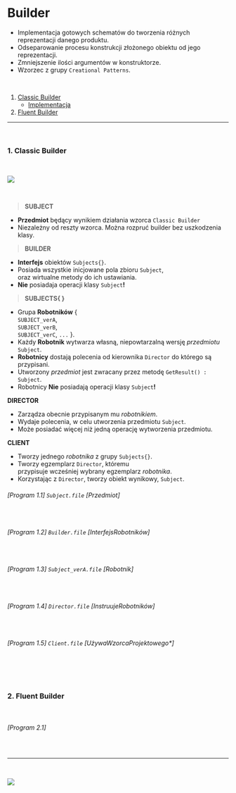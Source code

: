 # Builder

- Implementacja gotowych schematów do tworzenia różnych reprezentacji danego produktu.
- Odseparowanie procesu konstrukcji złożonego obiektu od jego reprezentacji. 
- Zmniejszenie ilości argumentów w konstruktorze.
- Wzorzec z grupy `Creational Patterns`.

<br/>

1. [Classic Builder](#1-Classic-Builder) 
    - [Implementacja](#program-11--subjectfile) 
1. [Fluent Builder](#2-Fluent-Builder)

------------
<br/>

### 1. Classic Builder

<br/>

![](https://github.com/Ptysiek/resources/blob/master/WzorceProjektowe/ClassicBuilderHD.png)

<br/>

> **SUBJECT**
- **Przedmiot** będący wynikiem działania wzorca `Classic Builder` 
- Niezależny od reszty wzorca. Można rozpruć builder bez uszkodzenia klasy.

> **BUILDER**
- **Interfejs** obiektów `Subjects{}`.
- Posiada wszystkie inicjowane pola zbioru `Subject`, \
oraz wirtualne metody do ich ustawiania. 
- **Nie** posiadaja operacji klasy `Subject`**!**

> **SUBJECTS{ }**
- Grupa **Robotników** { \
`SUBJECT_verA`, \
`SUBJECT_verB`, \
`SUBJECT_verC`, `...` }.
- Każdy **Robotnik** wytwarza własną, niepowtarzalną wersję *przedmiotu* `Subject`. 
- **Robotnicy** dostają polecenia od kierownika `Director` do którego są przypisani.
- Utworzony *przedmiot* jest zwracany przez metodę `GetResult() : Subject`.
- Robotnicy **Nie** posiadają operacji klasy `Subject`**!**

**DIRECTOR**  
- Zarządza obecnie przypisanym mu *robotnikiem*.
- Wydaje polecenia, w celu utworzenia przedmiotu `Subject`.
- Może posiadać więcej niż jedną operację wytworzenia przedmiotu.

**CLIENT**
- Tworzy jednego *robotnika* z grupy `Subjects{}`.
- Tworzy egzemplarz `Director`, któremu \
przypisuje wcześniej wybrany egzemplarz *robotnika*.
- Korzystając z `Director`, tworzy obiekt wynikowy, `Subject`.


###### [Program 1.1]  `Subject.file` [*Przedmiot*]
```cpp
 
```
###### [Program 1.2]  `Builder.file` [*InterfejsRobotników*]
```cpp
 
```
###### [Program 1.3]  `Subject_verA.file` [*Robotnik*]
```cpp
 
```
###### [Program 1.4]  `Director.file` [*InstruujeRobotników*]
```cpp
 
```
###### [Program 1.5]  `Client.file` [UżywaWzorcaProjektowego*]
```cpp
 
```
<br/>

### 2. Fluent Builder

<br/>

###### [Program 2.1]
```cpp
 
```

------------
<br/>

![](https://github.com/Ptysiek/resources/blob/master/Ver2.PNG)
